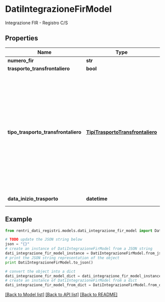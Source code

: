 # DatiIntegrazioneFirModel

Integrazione FIR - Registro C/S

## Properties
Name | Type | Description | Notes
------------ | ------------- | ------------- | -------------
**numero_fir** | **str** | Numero formulario | [optional] 
**trasporto_transfrontaliero** | **bool** | Trasporto transfrontaliero | [optional] 
**tipo_trasporto_transfrontaliero** | [**TipiTrasportoTransfrontaliero**](TipiTrasportoTransfrontaliero.md) | Tipo trasporto transfrontaliero.  Richiesto solamente se trasporto_transfrontaliero è uguale a true. Vedi API di codifica: &lt;i&gt;GET /codifiche/v1.0/tipi-trasporto-transfrontaliero&lt;/i&gt;&lt;p&gt;Valori ammessi:&lt;ul style&#x3D;\&quot;margin:0\&quot;&gt;&lt;li&gt;&lt;i&gt;DM&lt;/i&gt; - Documento di movimento (Allegato I-B  al Regolamento 1013/06)&lt;/li&gt;&lt;li&gt;&lt;i&gt;DA&lt;/i&gt; - Documento di accompagnamento (Allegato VII – al Regolamento 1013/06)&lt;/li&gt;&lt;/ul&gt;&lt;/p&gt; | [optional] 
**data_inizio_trasporto** | **datetime** | Data inizio trasporto (formato ISO 8601 UTC) | [optional] 

## Example

```python
from rentri_dati_registri.models.dati_integrazione_fir_model import DatiIntegrazioneFirModel

# TODO update the JSON string below
json = "{}"
# create an instance of DatiIntegrazioneFirModel from a JSON string
dati_integrazione_fir_model_instance = DatiIntegrazioneFirModel.from_json(json)
# print the JSON string representation of the object
print DatiIntegrazioneFirModel.to_json()

# convert the object into a dict
dati_integrazione_fir_model_dict = dati_integrazione_fir_model_instance.to_dict()
# create an instance of DatiIntegrazioneFirModel from a dict
dati_integrazione_fir_model_from_dict = DatiIntegrazioneFirModel.from_dict(dati_integrazione_fir_model_dict)
```
[[Back to Model list]](../README.md#documentation-for-models) [[Back to API list]](../README.md#documentation-for-api-endpoints) [[Back to README]](../README.md)



